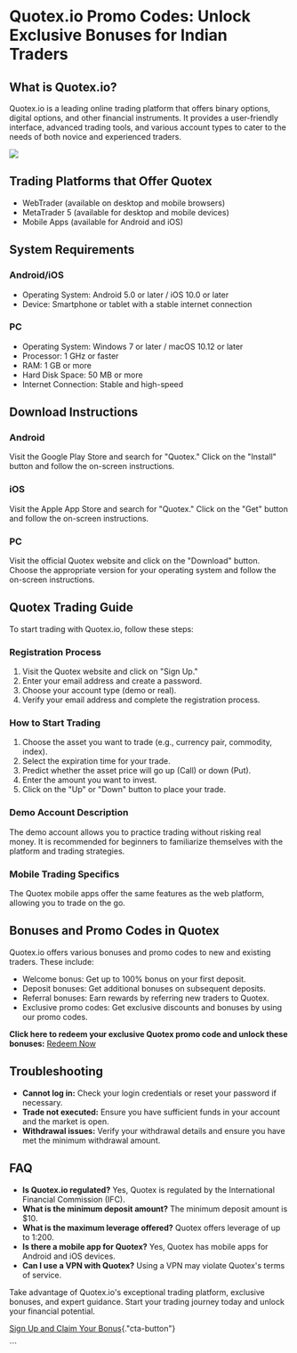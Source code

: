 # Quotex.io Promo Codes: Unlock Exclusive Bonuses for Indian Traders

## What is Quotex.io?

Quotex.io is a leading online trading platform that offers binary
options, digital options, and other financial instruments. It provides a
user-friendly interface, advanced trading tools, and various account
types to cater to the needs of both novice and experienced traders.

[![](https://static.quotex.io/files/4_en/300_250.jpg)](https://traff.sbs/brokerqxlid)

## Trading Platforms that Offer Quotex

-   WebTrader (available on desktop and mobile browsers)
-   MetaTrader 5 (available for desktop and mobile devices)
-   Mobile Apps (available for Android and iOS)

## System Requirements

### Android/iOS

-   Operating System: Android 5.0 or later / iOS 10.0 or later
-   Device: Smartphone or tablet with a stable internet connection

### PC

-   Operating System: Windows 7 or later / macOS 10.12 or later
-   Processor: 1 GHz or faster
-   RAM: 1 GB or more
-   Hard Disk Space: 50 MB or more
-   Internet Connection: Stable and high-speed

## Download Instructions

### Android

Visit the Google Play Store and search for "Quotex." Click on the
"Install" button and follow the on-screen instructions.

### iOS

Visit the Apple App Store and search for "Quotex." Click on the
"Get" button and follow the on-screen instructions.

### PC

Visit the official Quotex website and click on the "Download"
button. Choose the appropriate version for your operating system and
follow the on-screen instructions.

## Quotex Trading Guide

To start trading with Quotex.io, follow these steps:

### Registration Process

1.  Visit the Quotex website and click on "Sign Up."
2.  Enter your email address and create a password.
3.  Choose your account type (demo or real).
4.  Verify your email address and complete the registration process.

### How to Start Trading

1.  Choose the asset you want to trade (e.g., currency pair, commodity,
    index).
2.  Select the expiration time for your trade.
3.  Predict whether the asset price will go up (Call) or down (Put).
4.  Enter the amount you want to invest.
5.  Click on the "Up" or "Down" button to place your trade.

### Demo Account Description

The demo account allows you to practice trading without risking real
money. It is recommended for beginners to familiarize themselves with
the platform and trading strategies.

### Mobile Trading Specifics

The Quotex mobile apps offer the same features as the web platform,
allowing you to trade on the go.

## Bonuses and Promo Codes in Quotex

Quotex.io offers various bonuses and promo codes to new and existing
traders. These include:

-   Welcome bonus: Get up to 100% bonus on your first deposit.
-   Deposit bonuses: Get additional bonuses on subsequent deposits.
-   Referral bonuses: Earn rewards by referring new traders to Quotex.
-   Exclusive promo codes: Get exclusive discounts and bonuses by using
    our promo codes.

**Click here to redeem your exclusive Quotex promo code and unlock these
bonuses:** [Redeem Now](\%22https://traff.sbs/brokerqxsignup\%22)

## Troubleshooting

-   **Cannot log in:** Check your login credentials or reset your
    password if necessary.
-   **Trade not executed:** Ensure you have sufficient funds in your
    account and the market is open.
-   **Withdrawal issues:** Verify your withdrawal details and ensure you
    have met the minimum withdrawal amount.

## FAQ

-   **Is Quotex.io regulated?** Yes, Quotex is regulated by the
    International Financial Commission (IFC).
-   **What is the minimum deposit amount?** The minimum deposit amount
    is \$10.
-   **What is the maximum leverage offered?** Quotex offers leverage of
    up to 1:200.
-   **Is there a mobile app for Quotex?** Yes, Quotex has mobile apps
    for Android and iOS devices.
-   **Can I use a VPN with Quotex?** Using a VPN may violate Quotex\'s
    terms of service.

Take advantage of Quotex.io\'s exceptional trading platform, exclusive
bonuses, and expert guidance. Start your trading journey today and
unlock your financial potential.

[Sign Up and Claim Your
Bonus](\%22https://traff.sbs/brokerqxsignup\%22){."cta-button"}

\`\`\`

